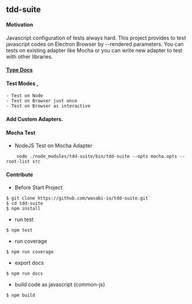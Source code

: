 ## tdd-suite

#### Motivation

Javascript configuration of tests always hard. This project provides to test javascript codes on Electron Browser by --rendered parameters.
You can tests on existing adapter like Mocha or you can write new adapter to test with other libraries.

#### [Type Docs](https://wasabi-io.github.io/tdd-suite)

#### Test Modes , 
    - Test on Node 
    - Test on Browser just once 
    - Test on Browser as interactive
    
#### Add Custom Adapters.

#### Mocha Test

* NodeJS Test on Mocha Adapter
```ssh
    node ./node_modules/tdd-suite/bin/tdd-suite --opts mocha.opts --root-list src
```

#### Contribute

* Before Start Project

```ssh
$ git clone https://github.com/wasabi-io/tdd-suite.git`
$ cd tdd-suite
$ npm install
```

* run test

```ssh
$ npm test
```

* run coverage

```ssh
$ npm run coverage
```


* export docs

```ssh
$ npm run docs
```

* build code as javascript (common-js)

```ssh
$ npm build
```
